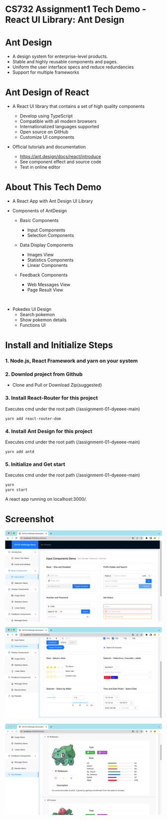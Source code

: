 # CS732 Assignment1 Tech Demo - React UI Library: Ant Design


# Ant Design

* A design system for enterprise-level products.
* Stable and highly reusable components and pages.
* Uniform the user interface specs and reduce redundancies
* Support for multiple frameworks

# Ant Design of React

* A React UI library that contains a set of high quality components
  * Develop using TypeScript
  * Compatible with all modern browsers
  * Internationalized languages supported
  * Open source on GitHub
  * Customize UI components



* Official tutorials and documentation
  * https://ant.design/docs/react/introduce 
  * See component effect and source code
  * Test in online editor


# About This Tech Demo
* A React App with Ant Design UI Library
 
* Components of AntDesign
  * Basic Components
    * Input Components
    * Selection Components

  * Data Display Components
    * Images View
    * Statistics Components
    * Linear Components

  * Feedback Components
    * Web Messages View
    * Page Result View

&nbsp;

* Pokedex UI Design
  * Search pokemon
  * Show pokemon details
  * Functions UI


# Install and Initialize Steps

### 1. Node.js, React Framework and yarn  on your system

### 2. Downlod project from Github
  * Clone and Pull or Download Zip(suggested)

### 3. Install React-Router for this project
  Executes cmd under the root path (/assignment-01-dyeeee-main)

```
yarn add react-router-dom
```

### 4. Install Ant Design for this project
Executes cmd under the root path (/assignment-01-dyeeee-main)

```
yarn add antd
```


### 5. Initialize and Get start 

Executes cmd under the root path (/assignment-01-dyeeee-main)
```
yarn
yarn start
```

A react app running on localhost:3000/. 

# Screenshot

 ![image](https://github.com/UOA-CS732-SE750-Students-2022/assignment-01-dyeeee/blob/main/sc1.jpg) 

 ![image](https://github.com/UOA-CS732-SE750-Students-2022/assignment-01-dyeeee/blob/main/sc2.jpg) 

 ![image](https://github.com/UOA-CS732-SE750-Students-2022/assignment-01-dyeeee/blob/main/sc3.jpg) 